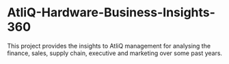 # AtliQ-Hardware-Business-Insights-360
This project provides the insights to AtliQ management for analysing the finance, sales, supply chain, executive and marketing over some past years.
